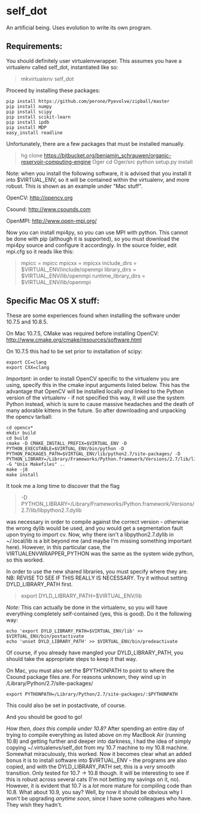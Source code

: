 self_dot
========

An artificial being. Uses evolution to write its own program.

## Requirements: 

You should definitely user virtualenvwrapper. This assumes you have a virtualenv called self_dot, instantiated like so:

> mkvirtualenv self_dot

Proceed by installing these packages:

```
pip install https://github.com/perone/Pyevolve/zipball/master
pip install numpy
pip install scipy
pip install scikit-learn
pip install ipdb
pip install MDP
easy_install readline
```

Unfortunately, there are a few packages that must be installed manually. 

> hg clone https://bitbucket.org/benjamin_schrauwen/organic-reservoir-computing-engine Oger
> cd Oger/src
> python setup.py install

Note: when you install the following software, it is advised that you
install it into $VIRTUAL_ENV, so it will be contained within
the virtualenv, and more robust. This is shown as an example under
"Mac stuff".

OpenCV: http://opencv.org

Csound: http://www.csounds.com

OpenMPI: http://www.open-mpi.org/

Now you can install mpi4py, so you can use MPI with python. This cannot be done with pip (although it is supported), so you must download the mpi4py source and configure it accordingly. In the source folder, edit mpi.cfg so it reads like this:

> mpicc                = mpicc
> mpicxx               = mpicxx
> include_dirs         = $VIRTUAL_ENV/include/openmpi
> library_dirs         = $VIRTUAL_ENV/lib/openmpi
> runtime_library_dirs = $VIRTUAL_ENV/lib/openmpi

## Specific Mac OS X stuff:

These are some experiences found when installing the software under 10.7.5 and 10.8.5.

On Mac 10.7.5, CMake was required before installing OpenCV: http://www.cmake.org/cmake/resources/software.html 

On 10.7.5 this had to be set prior to installation of scipy:

```
export CC=clang
export CXX=clang
```


_Important:_ in order to install OpenCV specific to the virtualenv you
are using, specify this in the cmake input arguments listed
below. This has the advantage that OpenCV will be installed locally
*and* linked to the Python version of the virtualenv - if not
specified this way, it will use the system Python instead, which is
sure to cause massive headaches and the death of many adorable kittens
in the future. So after downloading and unpacking the opencv tarball:

```
cd opencv*
mkdir build 
cd build 
cmake -D CMAKE_INSTALL_PREFIX=$VIRTUAL_ENV -D PYTHON_EXECUTABLE=$VIRTUAL_ENV/bin/python -D PYTHON_PACKAGES_PATH=$VIRTUAL_ENV/lib/python2.7/site-packages/ -D PYTHON_LIBRARY=/Library/Frameworks/Python.framework/Versions/2.7/lib/libpython2.7.dylib -G "Unix Makefiles" ..
make -j8
make install 
```

It took me a _long_ time to discover that the
flag 

> -D PYTHON_LIBRARY=/Library/Frameworks/Python.framework/Versions/2.7/lib/libpython2.7.dylib

was necessary in order to compile against the correct version -
otherwise the wrong dylib would be used, and you would get a
segmentation fault upon trying to import cv. Now, why there isn't a
libpython2.7.dylib in ~/.local/lib is a bit beyond me (and maybe I'm
missing something important here). However, in this particular case,
the VIRTUALENVWRAPPER_PYTHON was the same as the system wide python,
so this worked.

In order to use the new shared libraries, you must specify where they are. NB: REVISE TO SEE IF THIS REALLY IS NECESSARY. Try it without setting DYLD_LIBRARY_PATH first.

> export DYLD_LIBRARY_PATH=$VIRTUAL_ENV/lib 

*Note:* This can actually be done in the virtualenv, so you will have everything completely self-contained (yes, this is good). Do it the following way: 

```
echo 'export DYLD_LIBRARY_PATH=$VIRTUAL_ENV/lib' >> $VIRTUAL_ENV/bin/postactivate
echo 'unset DYLD_LIBRARY_PATH' >> $VIRTUAL_ENV/bin/predeactivate
```

Of course, if you already have mangled your DYLD_LIBRARY_PATH, you should take the appropriate steps to keep it that way. 

On Mac, you must also set the $PYTHONPATH to point to where the Csound package files are. For reasons unknown, they wind up in /Library/Python/2.7/site-packages/

```
export PYTHONPATH=/Library/Python/2.7/site-packages/:$PYTHONPATH
```

This could also be set in postactivate, of course.

And you should be good to go!

*How then, does this compile under 10.8?* After spending an entire day
 of trying to compile everything as listed above on my MacBook Air
 (running 10.8) and getting further and deeper into darkness, I had
 the idea of simply copying ~/.virtualenvs/self_dot from my 10.7
 machine to my 10.8 machine. Somewhat miraculously, this worked. Now
 it becomes clear what an added bonus it is to install software into
 $VIRTUAL_ENV - the programs are also copied, and with the
 DYLD_LIBRARY_PATH set, this is a _very_ smooth transition. Only
 tested for 10.7 -> 10.8 though. It will be interesting to see if this
 is robust across several cats (I'm not betting my savings on it,
 no). However, it is evident that 10.7 is a *lot* more mature for
 compiling code than 10.8. What about 10.9, you say? Well, by now it
 should be obvious why I won't be upgrading _anytime soon_, since I
 have some colleagues who have. They wish they hadn't.